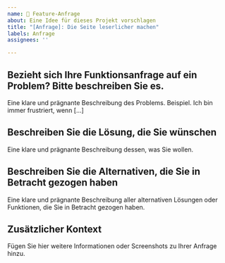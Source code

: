 ```yaml
---
name: 🐛 Feature-Anfrage
about: Eine Idee für dieses Projekt vorschlagen
title: "[Anfrage]: Die Seite leserlicher machen"
labels: Anfrage
assignees: ''

---
```


## Bezieht sich Ihre Funktionsanfrage auf ein Problem? Bitte beschreiben Sie es.
Eine klare und prägnante Beschreibung des Problems. Beispiel. Ich bin immer frustriert, wenn [...]

## Beschreiben Sie die Lösung, die Sie wünschen
Eine klare und prägnante Beschreibung dessen, was Sie wollen.

## Beschreiben Sie die Alternativen, die Sie in Betracht gezogen haben
Eine klare und prägnante Beschreibung aller alternativen Lösungen oder Funktionen, die Sie in Betracht gezogen haben.

## Zusätzlicher Kontext
Fügen Sie hier weitere Informationen oder Screenshots zu Ihrer Anfrage hinzu.
